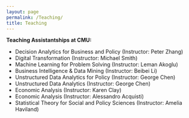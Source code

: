 ```yaml
---
layout: page
permalink: /Teaching/
title: Teaching
---
```

**Teaching Assistantships at CMU:**
- Decision Analytics for Business and Policy (Instructor: Peter Zhang)
- Digital Transformation (Instructor: Michael Smith)
- Machine Learning for Problem Solving (Instructor: Leman Akoglu)
- Business Intelligence & Data Mining (Instructor: Beibei Li)
- Unstructured Data Analytics for Policy (Instructor: George Chen)
- Unstructured Data Analytics (Instructor: George Chen)
- Economic Analysis (Instructor: Karen Clay)
- Economic Analysis (Instructor: Alessandro Acquisti)
- Statistical Theory for Social and Policy Sciences (Instructor: Amelia Haviland) 